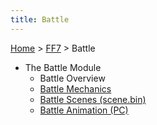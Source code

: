 ```yaml
---
title: Battle
---
```


[Home](/Main%20Page.md) > [FF7](/FF7.md) > Battle

-   The Battle Module
    -   Battle Overview
    -   [Battle Mechanics][]
    -   [Battle Scenes (scene.bin)][]
    -   [Battle Animation (PC)][]

  [Battle Mechanics]: /FF7/Battle/Battle%20Mechanics.md "wikilink"
  [Battle Scenes (scene.bin)]: /FF7/Battle/Battle%20Scenes.md "wikilink"
  [Battle Animation (PC)]: /FF7/Battle/Battle%20Animation%20(PC).md "wikilink"
